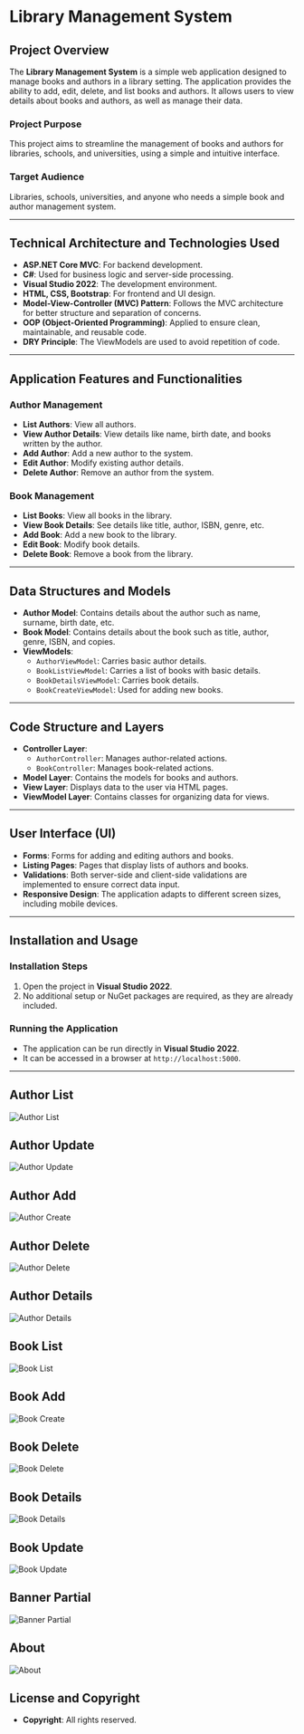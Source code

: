 # Library Management System

## Project Overview
The **Library Management System** is a simple web application designed to manage books and authors in a library setting. The application provides the ability to add, edit, delete, and list books and authors. It allows users to view details about books and authors, as well as manage their data.

### Project Purpose
This project aims to streamline the management of books and authors for libraries, schools, and universities, using a simple and intuitive interface.

### Target Audience
Libraries, schools, universities, and anyone who needs a simple book and author management system.

---

## Technical Architecture and Technologies Used

- **ASP.NET Core MVC**: For backend development.
- **C#**: Used for business logic and server-side processing.
- **Visual Studio 2022**: The development environment.
- **HTML, CSS, Bootstrap**: For frontend and UI design.
- **Model-View-Controller (MVC) Pattern**: Follows the MVC architecture for better structure and separation of concerns.
- **OOP (Object-Oriented Programming)**: Applied to ensure clean, maintainable, and reusable code.
- **DRY Principle**: The ViewModels are used to avoid repetition of code.

---

## Application Features and Functionalities

### Author Management
- **List Authors**: View all authors.
- **View Author Details**: View details like name, birth date, and books written by the author.
- **Add Author**: Add a new author to the system.
- **Edit Author**: Modify existing author details.
- **Delete Author**: Remove an author from the system.

### Book Management
- **List Books**: View all books in the library.
- **View Book Details**: See details like title, author, ISBN, genre, etc.
- **Add Book**: Add a new book to the library.
- **Edit Book**: Modify book details.
- **Delete Book**: Remove a book from the library.

---

## Data Structures and Models

- **Author Model**: Contains details about the author such as name, surname, birth date, etc.
- **Book Model**: Contains details about the book such as title, author, genre, ISBN, and copies.
- **ViewModels**:
  - `AuthorViewModel`: Carries basic author details.
  - `BookListViewModel`: Carries a list of books with basic details.
  - `BookDetailsViewModel`: Carries book details.
  - `BookCreateViewModel`: Used for adding new books.

---

## Code Structure and Layers

- **Controller Layer**:
  - `AuthorController`: Manages author-related actions.
  - `BookController`: Manages book-related actions.
- **Model Layer**: Contains the models for books and authors.
- **View Layer**: Displays data to the user via HTML pages.
- **ViewModel Layer**: Contains classes for organizing data for views.

---

## User Interface (UI)

- **Forms**: Forms for adding and editing authors and books.
- **Listing Pages**: Pages that display lists of authors and books.
- **Validations**: Both server-side and client-side validations are implemented to ensure correct data input.
- **Responsive Design**: The application adapts to different screen sizes, including mobile devices.

---

## Installation and Usage

### Installation Steps
1. Open the project in **Visual Studio 2022**.
2. No additional setup or NuGet packages are required, as they are already included.

### Running the Application
- The application can be run directly in **Visual Studio 2022**.
- It can be accessed in a browser at `http://localhost:5000`.

---

## Author List


![Author List](https://github.com/user-attachments/assets/122d6220-398e-40be-838f-c22e095baf0e)
 

## Author Update


![Author Update](https://github.com/user-attachments/assets/ab5d552a-0a8b-44a7-a5f7-f56c906e3977)


## Author Add


![Author Create](https://github.com/user-attachments/assets/40e0f6c7-a759-460a-97ce-4e952171cd7b)


## Author Delete


![Author Delete](https://github.com/user-attachments/assets/d3430997-eff0-4c9d-9553-fb6d927de6c8)


## Author Details


![Author Details](https://github.com/user-attachments/assets/25b12d43-0409-4a62-9be6-383519f3fc11)



## Book List


![Book List](https://github.com/user-attachments/assets/d74e0f2f-e0cd-499a-b5f1-97cbfa696128)


## Book Add


![Book Create](https://github.com/user-attachments/assets/81a2c8b0-b6c6-4089-a909-defa993d5863)


## Book Delete


![Book Delete](https://github.com/user-attachments/assets/08c423be-d999-4e3d-8349-ee9d257273fd)


## Book Details


![Book Details](https://github.com/user-attachments/assets/f2572216-6827-4a95-a4db-e7475f00b056)


## Book Update


![Book Update](https://github.com/user-attachments/assets/3170c59f-bb6c-4735-bb5f-d985307cdfdd)


## Banner Partial


![Banner Partial](https://github.com/user-attachments/assets/bab6a63b-2c40-4830-97ac-11992aa0b04a)


## About


![About](https://github.com/user-attachments/assets/b553bdd2-5512-4477-92fd-c7c772519085)


## License and Copyright

- **Copyright**: All rights reserved.
